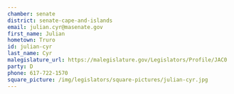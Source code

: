 ```yaml
---
chamber: senate
district: senate-cape-and-islands
email: julian.cyr@masenate.gov
first_name: Julian
hometown: Truro
id: julian-cyr
last_name: Cyr
malegislature_url: https://malegislature.gov/Legislators/Profile/JAC0
party: D
phone: 617-722-1570
square_picture: /img/legislators/square-pictures/julian-cyr.jpg
---
```

